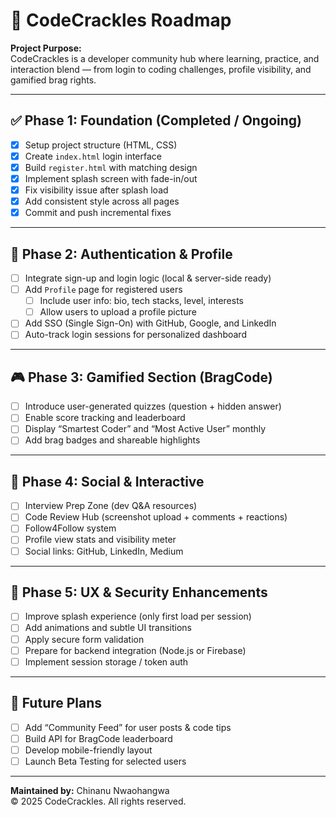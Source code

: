 # 🧭 CodeCrackles Roadmap

**Project Purpose:**  
CodeCrackles is a developer community hub where learning, practice, and interaction blend — from login to coding challenges, profile visibility, and gamified brag rights.

---

## ✅ Phase 1: Foundation (Completed / Ongoing)

- [x] Setup project structure (HTML, CSS)
- [x] Create `index.html` login interface
- [x] Build `register.html` with matching design
- [x] Implement splash screen with fade-in/out
- [x] Fix visibility issue after splash load
- [x] Add consistent style across all pages
- [x] Commit and push incremental fixes

---

## 🚀 Phase 2: Authentication & Profile

- [ ] Integrate sign-up and login logic (local & server-side ready)
- [ ] Add `Profile` page for registered users
  - [ ] Include user info: bio, tech stacks, level, interests
  - [ ] Allow users to upload a profile picture
- [ ] Add SSO (Single Sign-On) with GitHub, Google, and LinkedIn
- [ ] Auto-track login sessions for personalized dashboard

---

## 🎮 Phase 3: Gamified Section (BragCode)

- [ ] Introduce user-generated quizzes (question + hidden answer)
- [ ] Enable score tracking and leaderboard
- [ ] Display “Smartest Coder” and “Most Active User” monthly
- [ ] Add brag badges and shareable highlights

---

## 💬 Phase 4: Social & Interactive

- [ ] Interview Prep Zone (dev Q&A resources)
- [ ] Code Review Hub (screenshot upload + comments + reactions)
- [ ] Follow4Follow system
- [ ] Profile view stats and visibility meter
- [ ] Social links: GitHub, LinkedIn, Medium

---

## 🧱 Phase 5: UX & Security Enhancements

- [ ] Improve splash experience (only first load per session)
- [ ] Add animations and subtle UI transitions
- [ ] Apply secure form validation
- [ ] Prepare for backend integration (Node.js or Firebase)
- [ ] Implement session storage / token auth

---

## 📅 Future Plans

- [ ] Add “Community Feed” for user posts & code tips
- [ ] Build API for BragCode leaderboard
- [ ] Develop mobile-friendly layout
- [ ] Launch Beta Testing for selected users

---

**Maintained by:** Chinanu Nwaohangwa  
© 2025 CodeCrackles. All rights reserved.
